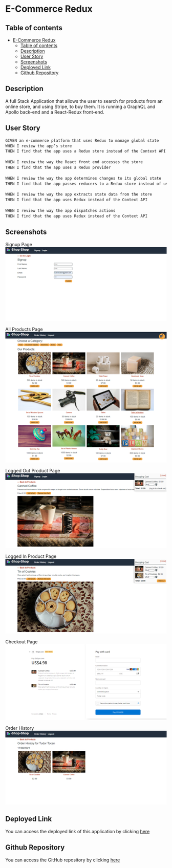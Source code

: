 # E-Commerce Redux

## Table of contents

- [E-Commerce Redux](#e-commerce-redux)
  - [Table of contents](#table-of-contents)
  - [Description](#description)
  - [User Story](#user-story)
  - [Screenshots](#screenshots)
  - [Deployed Link](#deployed-link)
  - [Github Repository](#github-repository)

## Description

A full Stack Application that allows the user to search for products from an online store, and using Stripe, to buy them. It is running a GraphQL and Apollo back-end and a React-Redux front-end.

## User Story

```md
GIVEN an e-commerce platform that uses Redux to manage global state
WHEN I review the app’s store
THEN I find that the app uses a Redux store instead of the Context API

WHEN I review the way the React front end accesses the store
THEN I find that the app uses a Redux provider

WHEN I review the way the app determines changes to its global state
THEN I find that the app passes reducers to a Redux store instead of using the Context API

WHEN I review the way the app extracts state data from the store
THEN I find that the app uses Redux instead of the Context API

WHEN I review the way the app dispatches actions
THEN I find that the app uses Redux instead of the Context API
```

## Screenshots

Signup Page
![Signup Page](./assets/images/redux-store-signup.png)

All Products Page
![All Products Page](./assets/images/redux-store-all-products.png)

Logged Out Product Page
![Logged Out Product Page](./assets/images/redux-store-logged-out-products.png)

Logged In Product Page
![Logged In Product Page](./assets/images/redux-store-logged-in-products.png)

Checkout Page
![Checkout Page](./assets/images/redux-store-chekcout-stripe.png)

Order History
![Order History](./assets/images/redux-store-orer-history.png)

## Deployed Link

You can access the deployed link of this application by clicking [here](https://shielded-beyond-00024.herokuapp.com/)

## Github Repository

You can access the GitHub repository by clicking [here](https://github.com/ttudorandrei/redux-store)
